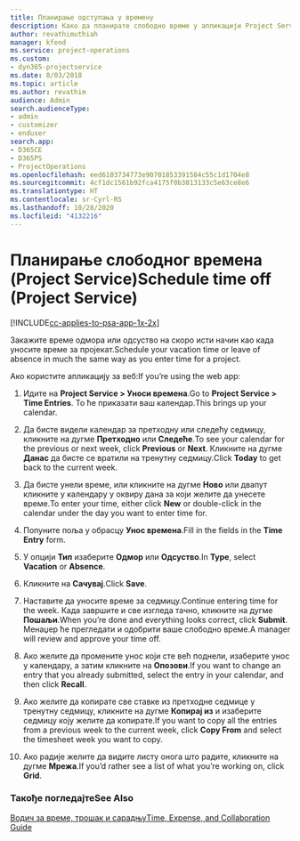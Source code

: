 ```yaml
---
title: Планирање одступања у времену
description: Како да планирате слободно време у апликацији Project Service
author: revathimuthiah
manager: kfend
ms.service: project-operations
ms.custom:
- dyn365-projectservice
ms.date: 8/03/2018
ms.topic: article
ms.author: revathim
audience: Admin
search.audienceType:
- admin
- customizer
- enduser
search.app:
- D365CE
- D365PS
- ProjectOperations
ms.openlocfilehash: eed6103734773e90701853391584c55c1d1704e8
ms.sourcegitcommit: 4cf1dc1561b92fca4175f0b3813133c5e63ce8e6
ms.translationtype: HT
ms.contentlocale: sr-Cyrl-RS
ms.lasthandoff: 10/28/2020
ms.locfileid: "4132216"
---
```

# <a name="schedule-time-off-project-service"></a><span data-ttu-id="4b69d-103">Планирање слободног времена (Project Service)</span><span class="sxs-lookup"><span data-stu-id="4b69d-103">Schedule time off (Project Service)</span></span>

[!INCLUDE[cc-applies-to-psa-app-1x-2x](../includes/cc-applies-to-psa-app-1x-2x.md)]

<span data-ttu-id="4b69d-104">Закажите време одмора или одсуство на скоро исти начин као када уносите време за пројекат.</span><span class="sxs-lookup"><span data-stu-id="4b69d-104">Schedule your vacation time or leave of absence in much the same way as you enter time for a project.</span></span>  
  
 <span data-ttu-id="4b69d-105">Ако користите апликацију за веб:</span><span class="sxs-lookup"><span data-stu-id="4b69d-105">If you’re using the web app:</span></span>  
  
1.  <span data-ttu-id="4b69d-106">Идите на **Project Service > Уноси времена**.</span><span class="sxs-lookup"><span data-stu-id="4b69d-106">Go to **Project Service > Time Entries**.</span></span> <span data-ttu-id="4b69d-107">То ће приказати ваш календар.</span><span class="sxs-lookup"><span data-stu-id="4b69d-107">This brings up your calendar.</span></span>  
  
2.  <span data-ttu-id="4b69d-108">Да бисте видели календар за претходну или следећу седмицу, кликните на дугме **Претходно** или **Следеће**.</span><span class="sxs-lookup"><span data-stu-id="4b69d-108">To see your calendar for the previous or next week, click **Previous** or **Next**.</span></span> <span data-ttu-id="4b69d-109">Кликните на дугме **Данас** да бисте се вратили на тренутну седмицу.</span><span class="sxs-lookup"><span data-stu-id="4b69d-109">Click **Today** to get back to the current week.</span></span>  
  
3.  <span data-ttu-id="4b69d-110">Да бисте унели време, или кликните на дугме **Ново** или двапут кликните у календару у оквиру дана за који желите да унесете време.</span><span class="sxs-lookup"><span data-stu-id="4b69d-110">To enter your time, either click **New** or double-click in the calendar under the day you want to enter time for.</span></span>  
  
4.  <span data-ttu-id="4b69d-111">Попуните поља у обрасцу **Унос времена**.</span><span class="sxs-lookup"><span data-stu-id="4b69d-111">Fill in the fields in the **Time Entry** form.</span></span>  
  
5.  <span data-ttu-id="4b69d-112">У опцији **Тип** изаберите **Одмор** или **Одсуство**.</span><span class="sxs-lookup"><span data-stu-id="4b69d-112">In **Type**, select **Vacation** or **Absence**.</span></span>  
  
6.  <span data-ttu-id="4b69d-113">Кликните на **Сачувај**.</span><span class="sxs-lookup"><span data-stu-id="4b69d-113">Click **Save**.</span></span>  
  
7.  <span data-ttu-id="4b69d-114">Наставите да уносите време за седмицу.</span><span class="sxs-lookup"><span data-stu-id="4b69d-114">Continue entering time for the week.</span></span> <span data-ttu-id="4b69d-115">Када завршите и све изгледа тачно, кликните на дугме **Пошаљи**.</span><span class="sxs-lookup"><span data-stu-id="4b69d-115">When you’re done and everything looks correct, click **Submit**.</span></span> <span data-ttu-id="4b69d-116">Менаџер ће прегледати и одобрити ваше слободно време.</span><span class="sxs-lookup"><span data-stu-id="4b69d-116">A manager will review and approve your time off.</span></span>  
  
8.  <span data-ttu-id="4b69d-117">Ако желите да промените унос који сте већ поднели, изаберите унос у календару, а затим кликните на **Опозови**.</span><span class="sxs-lookup"><span data-stu-id="4b69d-117">If you want to change an entry that you already submitted, select the entry in your calendar, and then click **Recall**.</span></span>  
  
9. <span data-ttu-id="4b69d-118">Ако желите да копирате све ставке из претходне седмице у тренутну седмицу, кликните на дугме **Копирај из** и изаберите седмицу коју желите да копирате.</span><span class="sxs-lookup"><span data-stu-id="4b69d-118">If you want to copy all the entries from a previous week to the current week, click **Copy From** and select the timesheet week you want to copy.</span></span>  
  
10. <span data-ttu-id="4b69d-119">Ако радије желите да видите листу онога што радите, кликните на дугме **Мрежа**.</span><span class="sxs-lookup"><span data-stu-id="4b69d-119">If you’d rather see a list of what you’re working on, click **Grid**.</span></span>  
  
### <a name="see-also"></a><span data-ttu-id="4b69d-120">Такође погледајте</span><span class="sxs-lookup"><span data-stu-id="4b69d-120">See Also</span></span>  
 [<span data-ttu-id="4b69d-121">Водич за време, трошак и сарадњу</span><span class="sxs-lookup"><span data-stu-id="4b69d-121">Time, Expense, and Collaboration Guide</span></span>](../psa/time-expense-collaboration-guide.md)
